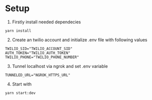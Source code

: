 # Setup

1. Firstly install needed dependecies
```
yarn install
```

2. Create an twilio account and initialize .env file with following values
```
TWILIO_SID="TWILIO_ACCOUNT_SID"
AUTH_TOKEN="TWILIO_AUTH_TOKEN"
TWILIO_PHONE="TWILIO_PHONE_NUMBER"
```

3. Tunnel localhost via ngrok and set .env variable
```
TUNNELED_URL="NGROK_HTTPS_URL"
```

4. Start with
```
yarn start:dev
```